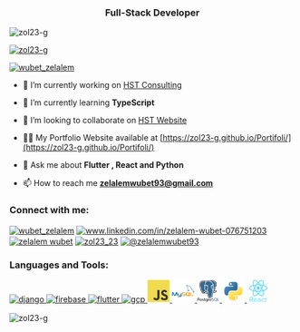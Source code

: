 
<h3 align="center">Full-Stack Developer</h3>

<p align="left"> <img src="https://komarev.com/ghpvc/?username=zol23-g&label=Profile%20views&color=0e75b6&style=flat" alt="zol23-g" /> </p>

<p align="left"> <a href="https://github.com/ryo-ma/github-profile-trophy"><img src="https://github-profile-trophy.vercel.app/?username=zol23-g" alt="zol23-g" /></a> </p>

<p align="left"> <a href="https://twitter.com/wubet_zelalem" target="blank"><img src="https://img.shields.io/twitter/follow/wubet_zelalem?logo=twitter&style=for-the-badge" alt="wubet_zelalem" /></a> </p>

- 🔭 I’m currently working on [HST Consulting](https://github.com/HST-et)

- 🌱 I’m currently learning **TypeScript**

- 👯 I’m looking to collaborate on [HST Website](https://github.com/HST-et/hst-website.git)

- 👨‍💻 My Portfolio Website available at [https://zol23-g.github.io/Portifoli/](https://zol23-g.github.io/Portifoli/)

- 💬 Ask me about **Flutter , React and Python**

- 📫 How to reach me **zelalemwubet93@gmail.com**

<h3 align="left">Connect with me:</h3>
<p align="left">
<a href="https://twitter.com/wubet_zelalem" target="blank"><img align="center" src="https://raw.githubusercontent.com/rahuldkjain/github-profile-readme-generator/master/src/images/icons/Social/twitter.svg" alt="wubet_zelalem" height="30" width="40" /></a>
<a href="https://linkedin.com/in/www.linkedin.com/in/zelalem-wubet-076751203" target="blank"><img align="center" src="https://raw.githubusercontent.com/rahuldkjain/github-profile-readme-generator/master/src/images/icons/Social/linked-in-alt.svg" alt="www.linkedin.com/in/zelalem-wubet-076751203" height="30" width="40" /></a>
<a href="https://fb.com/zelalem wubet" target="blank"><img align="center" src="https://raw.githubusercontent.com/rahuldkjain/github-profile-readme-generator/master/src/images/icons/Social/facebook.svg" alt="zelalem wubet" height="30" width="40" /></a>
<a href="https://instagram.com/zol23_23" target="blank"><img align="center" src="https://raw.githubusercontent.com/rahuldkjain/github-profile-readme-generator/master/src/images/icons/Social/instagram.svg" alt="zol23_23" height="30" width="40" /></a>
<a href="https://medium.com/@zelalemwubet93" target="blank"><img align="center" src="https://raw.githubusercontent.com/rahuldkjain/github-profile-readme-generator/master/src/images/icons/Social/medium.svg" alt="@zelalemwubet93" height="30" width="40" /></a>
</p>

<h3 align="left">Languages and Tools:</h3>
<p align="left"> <a href="https://www.djangoproject.com/" target="_blank" rel="noreferrer"> <img src="https://cdn.worldvectorlogo.com/logos/django.svg" alt="django" width="40" height="40"/> </a> <a href="https://firebase.google.com/" target="_blank" rel="noreferrer"> <img src="https://www.vectorlogo.zone/logos/firebase/firebase-icon.svg" alt="firebase" width="40" height="40"/> </a> <a href="https://flutter.dev" target="_blank" rel="noreferrer"> <img src="https://www.vectorlogo.zone/logos/flutterio/flutterio-icon.svg" alt="flutter" width="40" height="40"/> </a> <a href="https://cloud.google.com" target="_blank" rel="noreferrer"> <img src="https://www.vectorlogo.zone/logos/google_cloud/google_cloud-icon.svg" alt="gcp" width="40" height="40"/> </a> <a href="https://developer.mozilla.org/en-US/docs/Web/JavaScript" target="_blank" rel="noreferrer"> <img src="https://raw.githubusercontent.com/devicons/devicon/master/icons/javascript/javascript-original.svg" alt="javascript" width="40" height="40"/> </a> <a href="https://www.mysql.com/" target="_blank" rel="noreferrer"> <img src="https://raw.githubusercontent.com/devicons/devicon/master/icons/mysql/mysql-original-wordmark.svg" alt="mysql" width="40" height="40"/> </a> <a href="https://www.postgresql.org" target="_blank" rel="noreferrer"> <img src="https://raw.githubusercontent.com/devicons/devicon/master/icons/postgresql/postgresql-original-wordmark.svg" alt="postgresql" width="40" height="40"/> </a> <a href="https://www.python.org" target="_blank" rel="noreferrer"> <img src="https://raw.githubusercontent.com/devicons/devicon/master/icons/python/python-original.svg" alt="python" width="40" height="40"/> </a> <a href="https://reactjs.org/" target="_blank" rel="noreferrer"> <img src="https://raw.githubusercontent.com/devicons/devicon/master/icons/react/react-original-wordmark.svg" alt="react" width="40" height="40"/> </a> </p>

<p><img align="center" src="https://github-readme-stats.vercel.app/api/top-langs?username=zol23-g&show_icons=true&locale=en&layout=compact" alt="zol23-g" /></p>
